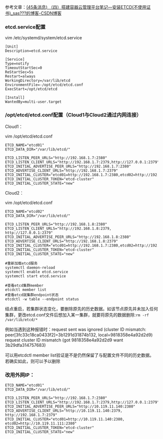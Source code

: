 参考文章：[(45条消息) （四）搭建容器云管理平台笔记—安装ETCD(不使用证书)_sas???的博客-CSDN博客](https://blog.csdn.net/weixin_33906657/article/details/92587119)

### etcd.service配置

vim /etc/systemd/system/etcd.service

```
[Unit]
Description=etcd.service

[Service]
Type=notify
TimeoutStartSec=0
ReStartSec=5s
Restart=always
WorkingDirectory=/var/lib/etcd
EnvironmentFile=-/opt/etcd/etcd.conf
ExecStart=/opt/etcd/etcd

[Install]
WantedBy=multi-user.target
```



### /opt/etcd/etcd.conf配置（Cloud1与Cloud2通过内网连接）

Cloud1：

vim /opt/etcd/etcd.conf

```
ETCD_NAME="etcd01"
ETCD_DATA_DIR="/var/lib/etcd/"

ETCD_LISTEN_PEER_URLS="http://192.168.1.7:2380"
ETCD_LISTEN_CLIENT_URLS="http://192.168.1.7:2379,http://127.0.0.1:2379"
ETCD_INITIAL_ADVERTISE_PEER_URLS="http://192.168.1.7:2380"
ETCD_ADVERTISE_CLIENT_URLS="http://192.168.1.7:2379"
ETCD_INITIAL_CLUSTER="etcd01=http://192.168.1.7:2380,etcd02=http://192.168.1.8:2380"
ETCD_INITIAL_CLUSTER_TOKEN="etcd-cluster"
ETCD_INITIAL_CLUSTER_STATE="new"
```



Cloud2：

vim /opt/etcd/etcd.conf

```
ETCD_NAME="etcd02"
ETCD_DATA_DIR="/var/lib/etcd/"

ETCD_LISTEN_PEER_URLS="http://192.168.1.8:2380"
ETCD_LISTEN_CLIENT_URLS="http://192.168.1.8:2379, http://127.0.0.1:2379"
ETCD_INITIAL_ADVERTISE_PEER_URLS="http://192.168.1.8:2380"
ETCD_ADVERTISE_CLIENT_URLS="http://192.168.1.8:2379"
ETCD_INITIAL_CLUSTER="etcd01=http://192.168.1.7:2380,etcd02=http://192.168.1.8:2380"
ETCD_INITIAL_CLUSTER_TOKEN="etcd-cluster"
ETCD_INITIAL_CLUSTER_STATE="new"
```



```
#重新加载etcd服务
systemctl daemon-reload
systemctl enable etcd.service
systemctl start etcd.service
```



```
#查看etcd集群member
etcdctl member list
#查看etcd就集群endpoint状态
etcdctl -w table --endpoint status
```

结点重启，若集群状态变化，要删除原先的历史数据。如该节点原先并未加入任何集群，更改etcd.conf文件后想加入某一集群，就要将原先的数据删除:`rm -rf /var/lib/etcd/*`

例如当遇到这种报错时：request sent was ignored (cluster ID mismatch: peer[3fc33c18ca0433f2]=3b1291d31874b132, local=9818358e4a92d2d9)   request cluster ID mismatch (got 9818358e4a92d2d9 want 3b29dfa314757683)

可以用etcdctl member list验证是不是仍然保留了与配置文件不同的历史数据。若确实如此，则可以予以删除



### 改用外网IP：

```
ETCD_NAME="etcd01"
ETCD_DATA_DIR="/var/lib/etcd/"

ETCD_LISTEN_PEER_URLS="http://192.168.1.7:2380"
ETCD_LISTEN_CLIENT_URLS="http://192.168.1.7:2379,http://127.0.0.1:2379"
ETCD_INITIAL_ADVERTISE_PEER_URLS="http://10.119.11.140:2380"
ETCD_ADVERTISE_CLIENT_URLS="http://10.119.11.140:2379, http://192.168.1.7:2379"
ETCD_INITIAL_CLUSTER="etcd01=http://10.119.11.140:2380, etcd02=http://10.119.11.111:2380"
ETCD_INITIAL_CLUSTER_TOKEN="etcd-cluster"
ETCD_INITIAL_CLUSTER_STATE="new"
```
